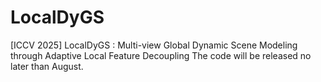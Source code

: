 # LocalDyGS
[ICCV 2025] LocalDyGS : Multi-view Global Dynamic Scene Modeling through Adaptive Local Feature Decoupling
The code will be released no later than August.
